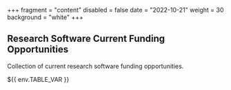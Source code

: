 +++
fragment = "content"
disabled = false
date = "2022-10-21"
weight = 30
background = "white"
+++

## Research Software Current Funding Opportunities

Collection of current research software funding opportunities.

<style>
    .markdown-body table {
      display: inline-grid;
      border: 1px solid black; padding:10px;
    }
    .markdown-body tbody {
      overflow: auto;
    }
    .markdown-body .tablelines td, 
    .markdown-body .tablelines th {
      border: 1px solid black; padding:10px;
      text-align: left;
      vertical-align: bottom;
    }
</style>

${{ env.TABLE_VAR }}
